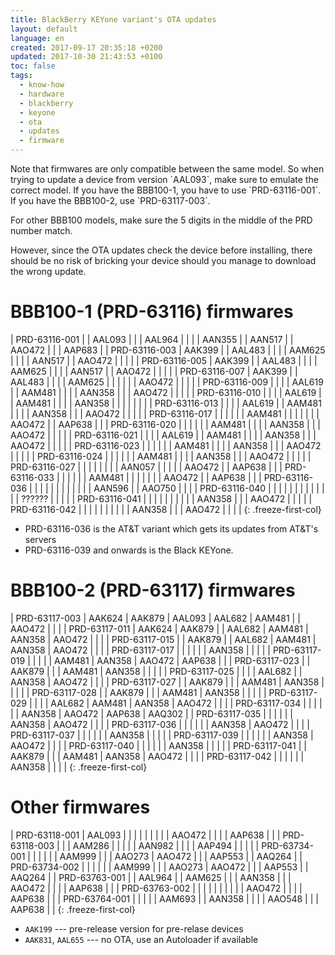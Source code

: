 ```yaml
---
title: BlackBerry KEYone variant's OTA updates
layout: default
language: en
created: 2017-09-17 20:35:18 +0200
updated: 2017-10-30 21:43:53 +0100
toc: false
tags:
  - know-how
  - hardware
  - blackberry
  - keyone
  - ota
  - updates
  - firmware
---
```

<p><div class="noteimportant" markdown="1">
Note that firmwares are only compatible between the same model. So when trying to update a device
from version `AAL093`, make sure to emulate the correct model. If you have the BBB100-1, you have
to use `PRD-63116-001`. If you have the BBB100-2, use `PRD-63117-003`.

For other BBB100 models, make sure the 5 digits in the middle of the PRD number match.

However, since the OTA updates check the device before installing, there should be no risk of
bricking your device should you manage to download the wrong update.
</div></p>


BBB100-1 (PRD-63116) firmwares
==============================

| PRD-63116-001 |        | AAL093 |        |        | AAL964 |        |        |        | AAN355 |        | AAN517 |        | AAO472 |        |        | AAP683 |
| PRD-63116-003 | AAK399 |        | AAL483 |        |        |        | AAM625 |        |        |        | AAN517 |        | AAO472 |        |        |        |
| PRD-63116-005 | AAK399 |        | AAL483 |        |        |        | AAM625 |        |        |        | AAN517 |        | AAO472 |        |        |        |
| PRD-63116-007 | AAK399 |        | AAL483 |        |        |        | AAM625 |        |        |        |        |        | AAO472 |        |        |        |
| PRD-63116-009 |        |        |        | AAL619 |        | AAM481 |        |        |        | AAN358 |        |        | AAO472 |        |        |        |
| PRD-63116-010 |        |        |        | AAL619 |        | AAM481 |        |        |        | AAN358 |        |        |        |        |        |        |
| PRD-63116-013 |        |        |        | AAL619 |        | AAM481 |        |        |        | AAN358 |        |        | AAO472 |        |        |        |
| PRD-63116-017 |        |        |        |        |        | AAM481 |        |        |        |        |        |        | AAO472 |        | AAP638 |        |
| PRD-63116-020 |        |        |        |        |        | AAM481 |        |        |        | AAN358 |        |        | AAO472 |        |        |        |
| PRD-63116-021 |        |        |        | AAL619 |        | AAM481 |        |        |        | AAN358 |        |        | AAO472 |        |        |        |
| PRD-63116-023 |        |        |        |        |        | AAM481 |        |        |        | AAN358 |        |        | AAO472 |        |        |        |
| PRD-63116-024 |        |        |        |        |        | AAM481 |        |        |        | AAN358 |        |        | AAO472 |        |        |        |
| PRD-63116-027 |        |        |        |        |        |        |        | AAN057 |        |        |        |        | AAO472 |        | AAP638 |        |
| PRD-63116-033 |        |        |        |        |        | AAM481 |        |        |        |        |        |        | AAO472 |        | AAP638 |        |
| PRD-63116-036 |        |        |        |        |        |        |        |        |        |        |        | AAN596 |        | AAO750 |        |        |
| PRD-63116-040 |        |        |        |        |        |        |        |        |        |        |        |        | ?????? |        |        |        |
| PRD-63116-041 |        |        |        |        |        |        |        |        |        | AAN358 |        |        | AAO472 |        |        |        |
| PRD-63116-042 |        |        |        |        |        |        |        |        |        | AAN358 |        |        | AAO472 |        |        |        |
{: .freeze-first-col}

* PRD-63116-036 is the AT&T variant which gets its updates from AT&T's servers
* PRD-63116-039 and onwards is the Black KEYone.


BBB100-2 (PRD-63117) firmwares
==============================

| PRD-63117-003 | AAK624 | AAK879 | AAL093 | AAL682 | AAM481 |        | AAO472 |        |        |
| PRD-63117-011 | AAK624 | AAK879 |        | AAL682 | AAM481 | AAN358 | AAO472 |        |        |
| PRD-63117-015 |        | AAK879 |        | AAL682 | AAM481 | AAN358 | AAO472 |        |        |
| PRD-63117-017 |        |        |        |        |        | AAN358 |        |        |        |
| PRD-63117-019 |        |        |        |        | AAM481 | AAN358 | AAO472 | AAP638 |        |
| PRD-63117-023 |        | AAK879 |        |        | AAM481 | AAN358 |        |        |        |
| PRD-63117-025 |        |        |        | AAL682 |        | AAN358 | AAO472 |        |        |
| PRD-63117-027 |        | AAK879 |        |        | AAM481 | AAN358 |        |        |        |
| PRD-63117-028 |        | AAK879 |        |        | AAM481 | AAN358 |        |        |        |
| PRD-63117-029 |        |        |        | AAL682 | AAM481 | AAN358 | AAO472 |        |        |
| PRD-63117-034 |        |        |        |        |        | AAN358 | AAO472 | AAP638 | AAQ302 |
| PRD-63117-035 |        |        |        |        |        | AAN358 | AAO472 |        |        |
| PRD-63117-036 |        |        |        |        |        | AAN358 | AAO472 |        |        |
| PRD-63117-037 |        |        |        |        |        | AAN358 |        |        |        |
| PRD-63117-039 |        |        |        |        |        | AAN358 | AAO472 |        |        |
| PRD-63117-040 |        |        |        |        |        | AAN358 |        |        |        |
| PRD-63117-041 |        | AAK879 |        |        | AAM481 | AAN358 | AAO472 |        |        |
| PRD-63117-042 |        |        |        |        |        | AAN358 |        |        |        |
{: .freeze-first-col}


Other firmwares
===============

| PRD-63118-001 | AAL093 |        |        |        |        |        |        |        |        | AAO472 |        |        |        | AAP638 |        |
| PRD-63118-003 |        |        | AAM286 |        |        |        |        | AAN982 |        |        |        | AAP494 |        |        |        |
| PRD-63734-001 |        |        |        |        |        | AAM999 |        |        | AAO273 | AAO472 |        |        | AAP553 |        | AAQ264 |
| PRD-63734-002 |        |        |        |        |        | AAM999 |        |        | AAO273 | AAO472 |        |        | AAP553 |        | AAQ264 |
| PRD-63763-001 |        | AAL964 |        | AAM625 |        |        | AAN358 |        |        | AAO472 |        |        |        | AAP638 |        |
| PRD-63763-002 |        |        |        |        |        |        |        |        |        | AAO472 |        |        |        | AAP638 |        |
| PRD-63764-001 |        |        |        |        | AAM693 |        | AAN358 |        |        |        | AAO548 |        |        | AAP638 |        |
{: .freeze-first-col}

* `AAK199` --- pre-release version for pre-relase devices
* `AAK831`, `AAL655` --- no OTA, use an Autoloader if available
